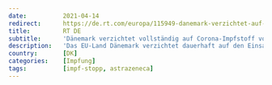 ```yaml
---
date:          2021-04-14
redirect:      https://de.rt.com/europa/115949-danemark-verzichtet-auf-corona-impfstoff/
title:         RT DE
subtitle:      'Dänemark verzichtet vollständig auf Corona-Impfstoff von AstraZeneca'
description:   'Das EU-Land Dänemark verzichtet dauerhaft auf den Einsatz des Corona-Impfstoffes von AstraZeneca. Die Impfkampagne werde ohne das Präparat fortgesetzt, so der Direktor der dänischen Gesundheitsverwaltung am Mittwoch auf einer Pressekonferenz in Kopenhagen.'
country:       [DK]
categories:    [Impfung]
tags:          [impf-stopp, astrazeneca]
---
```

